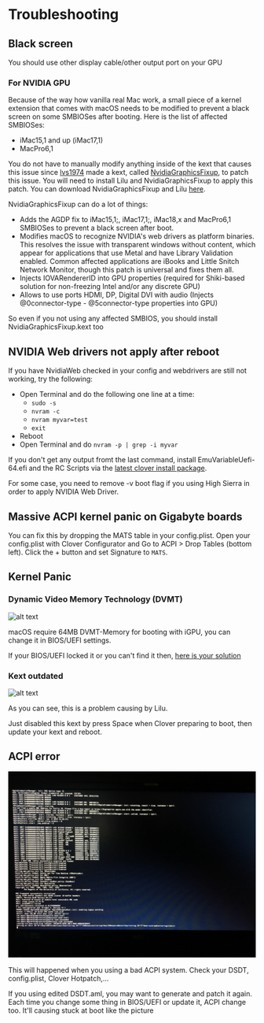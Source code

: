 # Troubleshooting

## Black screen
You should use other display cable/other output port on your GPU

### For NVIDIA GPU

Because of the way how vanilla real Mac work, a small piece of a kernel extension that comes with macOS needs to be modified to prevent a black screen on some SMBIOSes after booting. Here is the list of affected SMBIOSes:

- iMac15,1 and up (iMac17,1)
- MacPro6,1

You do not have to manually modify anything inside of the kext that causes this issue since [lvs1974](https://github.com/lvs1974) made a kext, called [NvidiaGraphicsFixup](https://github.com/lvs1974/NvidiaGraphicsFixup), to patch this issue. You will need to install Lilu and NvidiaGraphicsFixup to apply this patch. You can download NvidiaGraphicsFixup and Lilu [here](https://1drv.ms/f/s!AiP7m5LaOED-mo9XA4Ml-69cwAsikQ).

NvidiaGraphicsFixup can do a lot of things:

- Adds the AGDP fix to iMac15,1;, iMac17,1;, iMac18,x and MacPro6,1 SMBIOSes to prevent a black screen after boot.
- Modifies macOS to recognize NVIDIA's web drivers as platform binaries. This resolves the issue with transparent windows without content, which appear for applications that use Metal and have Library Validation enabled. Common affected applications are iBooks and Little Snitch Network Monitor, though this patch is universal and fixes them all.
- Injects IOVARendererID into GPU properties (required for Shiki-based solution for non-freezing Intel and/or any discrete GPU)
- Allows to use ports HDMI, DP, Digital DVI with audio (Injects @0connector-type - @5connector-type properties into GPU)

So even if you not using any affected SMBIOS, you should install NvidiaGraphicsFixup.kext too

## NVIDIA Web drivers not apply after reboot
If you have NvidiaWeb checked in your config and webdrivers are still not working, try the following:

- Open Terminal and do the following one line at a time:
  - `sudo -s`
  - `nvram -c`
  - `nvram myvar=test`
  - `exit`
- Reboot
- Open Terminal and do `nvram -p | grep -i myvar`

If you don't get any output fromt the last command, install EmuVariableUefi-64.efi and the RC Scripts via the [latest clover install package](https://github.com/Dids/clover-builder/releases/latest/).

For some case, you need to remove -v boot flag if you using High Sierra in order to apply NVIDIA Web Driver.

## Massive ACPI kernel panic on Gigabyte boards
You can fix this by dropping the MATS table in your config.plist. Open your config.plist with Clover Configurator and Go to ACPI > Drop Tables (bottom left). Click the + button and set Signature to `MATS`.

## Kernel Panic

### Dynamic Video Memory Technology (DVMT)

![alt text](Pictures/dvmt-kp.jpg "DVMT KP")

macOS require 64MB DVMT-Memory for booting with iGPU, you can change it in BIOS/UEFI settings. 

If your BIOS/UEFI locked it or you can't find it then, [here is your solution](Tips.md#intelgraphicsdvmtfixup)

### Kext outdated

![alt text](Pictures/kext-kp.jpg "Kext outdated KP")

As you can see, this is a problem causing by Lilu.

Just disabled this kext by press Space when Clover preparing to boot, then update your kext and reboot.

## ACPI error

![alt text](Pictures/bios-uefi.jpg "Error causing by ACPI error")

This will happened when you using a bad ACPI system. Check your DSDT, config.plist, Clover Hotpatch,...

If you using edited DSDT.aml, you may want to generate and patch it again. Each time you change some thing in BIOS/UEFI or update it, ACPI change too. It'll causing stuck at boot like the picture
